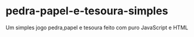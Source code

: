 # pedra-papel-e-tesoura-simples
Um simples jogo pedra,papel e tesoura feito com puro JavaScript e HTML

